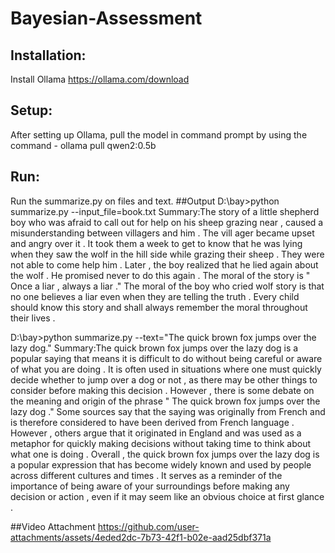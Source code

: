# Bayesian-Assessment
## Installation: 
Install Ollama https://ollama.com/download
## Setup:
After setting up Ollama, pull the model in command prompt by using the command - ollama pull qwen2:0.5b
## Run:
Run the summarize.py on files and text.
##Output
D:\bay>python summarize.py --input_file=book.txt
Summary:The  story  of  a  little  shepherd  boy  who  was  afraid  to  call  out  for  help  on  his  sheep  grazing  near ,  caused  a  misunderstanding  between  villagers  and  him .  The  vill ager  became  upset  and  angry  over  it .  It  took  them  a  week  to  get  to  know  that  he  was  lying  when  they  saw  the  wolf  in  the  hill side  while  grazing  their  sheep .  They  were  not  able  to  come  help  him .  Later ,  the  boy  realized  that  he  lied  again  about  the  wolf .  He  promised  never  to  do  this  again .  The  moral  of  the  story  is  " Once  a  liar ,  always  a  liar ."  The  moral  of  the  boy  who  cried  wolf  story  is  that  no  one  believes  a  liar  even  when  they  are  telling  the  truth .  Every  child  should  know  this  story  and  shall  always  remember  the  moral  throughout  their  lives .

D:\bay>python summarize.py --text="The quick brown fox jumps over the lazy dog."
Summary:The  quick  brown  fox  jumps  over  the  lazy  dog  is  a  popular  saying  that  means  it  is  difficult  to  do  without  being  careful  or  aware  of  what  you  are  doing .  It  is  often  used  in  situations  where  one  must  quickly  decide  whether  to  jump  over  a  dog  or  not ,  as  there  may  be  other  things  to  consider  before  making  this  decision .
 However ,  there  is  some  debate  on  the  meaning  and  origin  of  the  phrase  " The  quick  brown  fox  jumps  over  the  lazy  dog ."  Some  sources  say  that  the  saying  was  originally  from  French  and  is  therefore  considered  to  have  been  derived  from  French  language .  However ,  others  argue  that  it  originated  in  England  and  was  used  as  a  metaphor  for  quickly  making  decisions  without  taking  time  to  think  about  what  one  is  doing .
 Overall ,  the  quick  brown  fox  jumps  over  the  lazy  dog  is  a  popular  expression  that  has  become  widely  known  and  used  by  people  across  different  cultures  and  times .  It  serves  as  a  reminder  of  the  importance  of  being  aware  of  your  surroundings  before  making  any  decision  or  action ,  even  if  it  may  seem  like  an  obvious  choice  at  first  glance .

##Video Attachment
https://github.com/user-attachments/assets/4eded2dc-7b73-42f1-b02e-aad25dbf371a


